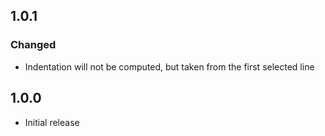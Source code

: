 ## 1.0.1

### Changed

- Indentation will not be computed, but taken from the first selected line

## 1.0.0

- Initial release
